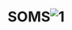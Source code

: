 # SOMS![1](https://user-images.githubusercontent.com/120467991/220275532-1c61cfbf-bc33-4daa-9929-d3edb2ee9f0b.png)

